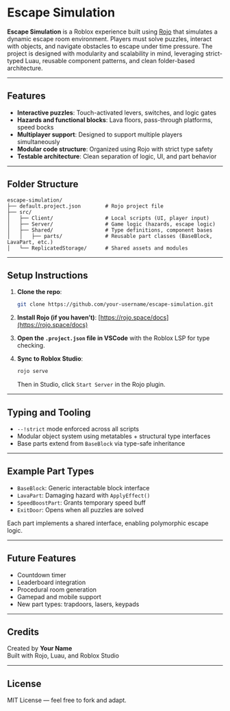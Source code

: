 # Escape Simulation

**Escape Simulation** is a Roblox experience built using [Rojo](https://github.com/rojo-rbx/rojo) that simulates a dynamic escape room environment. Players must solve puzzles, interact with objects, and navigate obstacles to escape under time pressure. The project is designed with modularity and scalability in mind, leveraging strict-typed Luau, reusable component patterns, and clean folder-based architecture.

---

## Features

- **Interactive puzzles**: Touch-activated levers, switches, and logic gates
- **Hazards and functional blocks**: Lava floors, pass-through platforms, speed bocks
- **Multiplayer support**: Designed to support multiple players simultaneously
- **Modular code structure**: Organized using Rojo with strict type safety
- **Testable architecture**: Clean separation of logic, UI, and part behavior

---

## Folder Structure

```
escape-simulation/
├── default.project.json        # Rojo project file
├── src/
│   ├── Client/                 # Local scripts (UI, player input)
│   ├── Server/                 # Game logic (hazards, escape logic)
│   ├── Shared/                 # Type definitions, component bases
│   │   ├── parts/              # Reusable part classes (BaseBlock, LavaPart, etc.)
│   └── ReplicatedStorage/      # Shared assets and modules
```

---

## Setup Instructions

1. **Clone the repo**:
   ```bash
   git clone https://github.com/your-username/escape-simulation.git
   ```

2. **Install Rojo (if you haven’t)**:
   [https://rojo.space/docs](https://rojo.space/docs)

3. **Open the `.project.json` file in VSCode** with the Roblox LSP for type checking.

4. **Sync to Roblox Studio**:
   ```bash
   rojo serve
   ```
   Then in Studio, click `Start Server` in the Rojo plugin.

---

## Typing and Tooling

- `--!strict` mode enforced across all scripts
- Modular object system using metatables + structural type interfaces
- Base parts extend from `BaseBlock` via type-safe inheritance

---

## Example Part Types

- `BaseBlock`: Generic interactable block interface
- `LavaPart`: Damaging hazard with `ApplyEffect()`
- `SpeedBoostPart`: Grants temporary speed buff
- `ExitDoor`: Opens when all puzzles are solved

Each part implements a shared interface, enabling polymorphic escape logic.

---

## Future Features

- Countdown timer
- Leaderboard integration
- Procedural room generation
- Gamepad and mobile support
- New part types: trapdoors, lasers, keypads

---

## Credits

Created by **Your Name**  
Built with Rojo, Luau, and Roblox Studio

---

## License

MIT License — feel free to fork and adapt.
